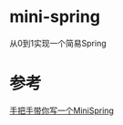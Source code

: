 # mini-spring
从0到1实现一个简易Spring
# 参考
[手把手带你写一个MiniSpring](https://time.geekbang.org/column/intro/100536701?tab=catalog)
